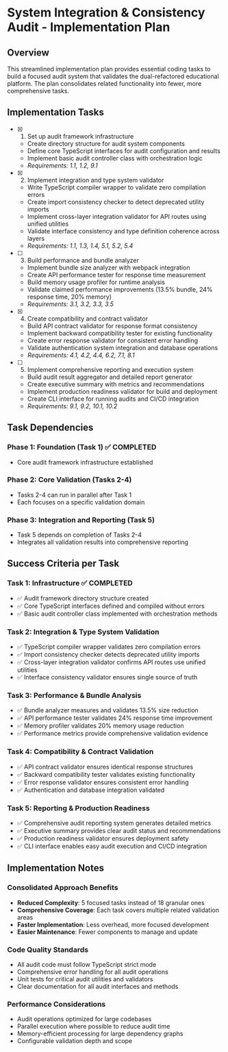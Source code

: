 # System Integration & Consistency Audit - Implementation Plan

## Overview

This streamlined implementation plan provides essential coding tasks to build a focused audit system that validates the dual-refactored educational platform. The plan consolidates related functionality into fewer, more comprehensive tasks.

## Implementation Tasks

- [x] 1. Set up audit framework infrastructure
  - Create directory structure for audit system components
  - Define core TypeScript interfaces for audit configuration and results
  - Implement basic audit controller class with orchestration logic
  - _Requirements: 1.1, 1.2, 9.1_

- [x] 2. Implement integration and type system validator



  - Write TypeScript compiler wrapper to validate zero compilation errors
  - Create import consistency checker to detect deprecated utility imports
  - Implement cross-layer integration validator for API routes using unified utilities
  - Validate interface consistency and type definition coherence across layers
  - _Requirements: 1.1, 1.3, 1.4, 5.1, 5.2, 5.4_




- [ ] 3. Build performance and bundle analyzer
  - Implement bundle size analyzer with webpack integration
  - Create API performance tester for response time measurement
  - Build memory usage profiler for runtime analysis
  - Validate claimed performance improvements (13.5% bundle, 24% response time, 20% memory)
  - _Requirements: 3.1, 3.2, 3.3, 3.5_

- [x] 4. Create compatibility and contract validator



  - Build API contract validator for response format consistency
  - Implement backward compatibility tester for existing functionality
  - Create error response validator for consistent error handling
  - Validate authentication system integration and database operations
  - _Requirements: 4.1, 4.2, 4.4, 6.2, 7.1, 8.1_




- [ ] 5. Implement comprehensive reporting and execution system
  - Build audit result aggregator and detailed report generator
  - Create executive summary with metrics and recommendations
  - Implement production readiness validator for build and deployment
  - Create CLI interface for running audits and CI/CD integration
  - _Requirements: 9.1, 9.2, 10.1, 10.2_

## Task Dependencies

### Phase 1: Foundation (Task 1) ✅ COMPLETED
- Core audit framework infrastructure established

### Phase 2: Core Validation (Tasks 2-4)
- Tasks 2-4 can run in parallel after Task 1
- Each focuses on a specific validation domain

### Phase 3: Integration and Reporting (Task 5)
- Task 5 depends on completion of Tasks 2-4
- Integrates all validation results into comprehensive reporting

## Success Criteria per Task

### Task 1: Infrastructure ✅ COMPLETED
- ✅ Audit framework directory structure created
- ✅ Core TypeScript interfaces defined and compiled without errors
- ✅ Basic audit controller class implemented with orchestration methods

### Task 2: Integration & Type System Validation
- ✅ TypeScript compiler wrapper validates zero compilation errors
- ✅ Import consistency checker detects deprecated utility imports
- ✅ Cross-layer integration validator confirms API routes use unified utilities
- ✅ Interface consistency validator ensures single source of truth

### Task 3: Performance & Bundle Analysis
- ✅ Bundle analyzer measures and validates 13.5% size reduction
- ✅ API performance tester validates 24% response time improvement
- ✅ Memory profiler validates 20% memory usage reduction
- ✅ Performance metrics provide comprehensive validation evidence

### Task 4: Compatibility & Contract Validation
- ✅ API contract validator ensures identical response structures
- ✅ Backward compatibility tester validates existing functionality
- ✅ Error response validator ensures consistent error handling
- ✅ Authentication and database integration validated

### Task 5: Reporting & Production Readiness
- ✅ Comprehensive audit reporting system generates detailed metrics
- ✅ Executive summary provides clear audit status and recommendations
- ✅ Production readiness validator ensures deployment safety
- ✅ CLI interface enables easy audit execution and CI/CD integration

## Implementation Notes

### Consolidated Approach Benefits
- **Reduced Complexity**: 5 focused tasks instead of 18 granular ones
- **Comprehensive Coverage**: Each task covers multiple related validation areas
- **Faster Implementation**: Less overhead, more focused development
- **Easier Maintenance**: Fewer components to manage and update

### Code Quality Standards
- All audit code must follow TypeScript strict mode
- Comprehensive error handling for all audit operations
- Unit tests for critical audit utilities and validators
- Clear documentation for all audit interfaces and methods

### Performance Considerations
- Audit operations optimized for large codebases
- Parallel execution where possible to reduce audit time
- Memory-efficient processing for large dependency graphs
- Configurable validation depth and scope